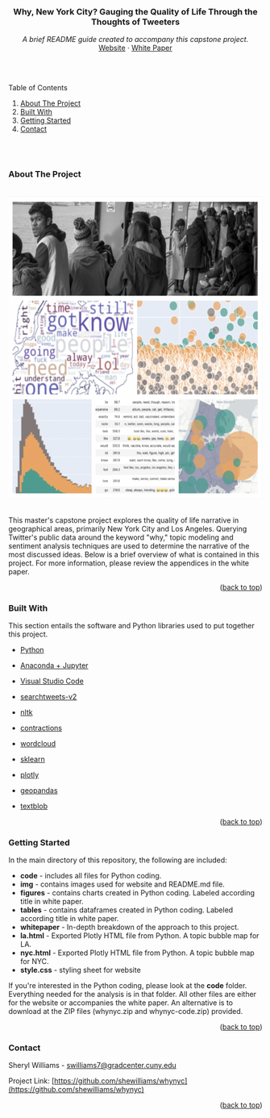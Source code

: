 <div id="top"></div>

<br />
<div align="center">

  <h3 align="center">Why, New York City? Gauging the Quality of Life Through the Thoughts of Tweeters</h3>
  <p align="center">
    <i>A brief README guide created to accompany this capstone project.</i>
    <br />
    <a href="https://shewilliams.github.io/whynyc/" target="_blank">Website</a>
    ·
    <a href="https://github.com/shewilliams/whynyc/blob/main/whitepaper.pdf" target="_blank">White Paper</a>
  </p>
</div>

<br><br>

<!-- TABLE OF CONTENTS -->
<!--<details> -->
  <summary>Table of Contents</summary>
  <ol>
    <li>
      <a href="#about-the-project">About The Project</a>
    </li>
    <li>
        <a href="#built-with">Built With</a>
    </li>
    <li>
      <a href="#getting-started">Getting Started</a>
    </li>
    <!--<li><a href="#license">License</a></li>-->
    <li><a href="#contact">Contact</a></li>
  </ol>
<!--</details>-->

<br />
<br />

<!-- ABOUT THE PROJECT -->
### About The Project
<br>
<div align="center">
<img src="img/header.png" alt="images featuring project" height="600">
</div>
<br>

This master's capstone project explores the quality of life narrative in geographical areas, primarily New York City and Los Angeles. Querying Twitter's public data around the keyword "why," topic modeling and sentiment analysis techniques are used to determine the narrative of the most discussed ideas. Below is a brief overview of what is contained in this project. For more information, please review the appendices in the white paper.

<p align="right">(<a href="#top">back to top</a>)</p>



### Built With

This section entails the software and Python libraries used to put together this project.

* [Python](https://www.python.org)
* [Anaconda + Jupyter](https://www.anaconda.com)
* [Visual Studio Code](https://code.visualstudio.com)

* [searchtweets-v2](https://pypi.org/project/searchtweets-v2/)
* [nltk](https://www.nltk.org/)
* [contractions](https://pypi.org/project/contractions/)
* [wordcloud](https://amueller.github.io/word_cloud/)
* [sklearn](https://scikit-learn.org/stable/)
* [plotly](https://plotly.com/python/)
* [geopandas](https://geopandas.org/en/stable/)
* [textblob](https://textblob.readthedocs.io/en/dev/)

<p align="right">(<a href="#top">back to top</a>)</p>



<!-- GETTING STARTED -->
### Getting Started

In the main directory of this repository, the following are included: 
* <b>code</b> - includes all files for Python coding.
* <b>img</b> - contains images used for website and README.md file.
* <b>figures</b> - contains charts created in Python coding. Labeled according title in white paper.
* <b>tables</b> - contains dataframes created in Python coding. Labeled according title in white paper.
* <b>whitepaper</b> - In-depth breakdown of the approach to this project.
* <b>la.html</b> - Exported Plotly HTML file from Python. A topic bubble map for LA.
* <b>nyc.html</b> - Exported Plotly HTML file from Python. A topic bubble map for NYC.
* <b>style.css</b> - styling sheet for website

If you're interested in the Python coding, please look at the <b>code</b> folder. Everything needed for the analysis is in that folder. All other files are either for the website or accompanies the white paper. An alternative is to download at the ZIP files (whynyc.zip and whynyc-code.zip) provided.

<p align="right">(<a href="#top">back to top</a>)</p>



<!-- LICENSE 
### License

Distributed under the MIT License. See `LICENSE.txt` for more information.

<p align="right">(<a href="#top">back to top</a>)</p>-->



<!-- CONTACT -->
### Contact

Sheryl Williams - swilliams7@gradcenter.cuny.edu

Project Link: [https://github.com/shewilliams/whynyc](https://github.com/shewilliams/whynyc)

<p align="right">(<a href="#top">back to top</a>)</p>
